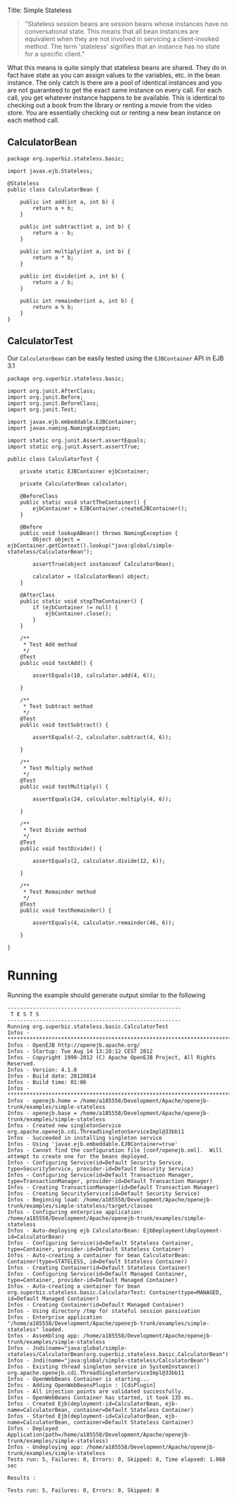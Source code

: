 Title: Simple Stateless

>"Stateless session beans are session beans whose instances have no conversational state.
This means that all bean instances are equivalent when they are not involved in servicing
a client-invoked method. The term 'stateless' signifies that an instance has no state for a
specific client."

What this means is quite simply that stateless beans are shared. They do in fact have state
as you can assign values to the variables, etc. in the bean instance. The only catch is there
are a pool of identical instances and you are not guaranteed to get the exact same instance on
every call. For each call, you get whatever instance happens to be available. This is identical
to checking out a book from the library or renting a movie from the video store. You are essentially
checking out or renting a new bean instance on each method call.

## CalculatorBean

    package org.superbiz.stateless.basic;
    
    import javax.ejb.Stateless;
    
    @Stateless
    public class CalculatorBean {
    
        public int add(int a, int b) {
            return a + b;
        }
    
        public int subtract(int a, int b) {
            return a - b;
        }
    
        public int multiply(int a, int b) {
            return a * b;
        }
    
        public int divide(int a, int b) {
            return a / b;
        }
    
        public int remainder(int a, int b) {
            return a % b;
        }
    }

## CalculatorTest

Our `CalculatorBean` can be easily tested using the `EJBContainer` API in EJB 3.1

    package org.superbiz.stateless.basic;

    import org.junit.AfterClass;
    import org.junit.Before;
    import org.junit.BeforeClass;
    import org.junit.Test;

    import javax.ejb.embeddable.EJBContainer;
    import javax.naming.NamingException;

    import static org.junit.Assert.assertEquals;
    import static org.junit.Assert.assertTrue;

    public class CalculatorTest {

        private static EJBContainer ejbContainer;

        private CalculatorBean calculator;

        @BeforeClass
        public static void startTheContainer() {
            ejbContainer = EJBContainer.createEJBContainer();
        }

        @Before
        public void lookupABean() throws NamingException {
            Object object = ejbContainer.getContext().lookup("java:global/simple-stateless/CalculatorBean");

            assertTrue(object instanceof CalculatorBean);

            calculator = (CalculatorBean) object;
        }

        @AfterClass
        public static void stopTheContainer() {
            if (ejbContainer != null) {
                ejbContainer.close();
            }
        }

        /**
         * Test Add method
         */
        @Test
        public void testAdd() {

            assertEquals(10, calculator.add(4, 6));

        }

        /**
         * Test Subtract method
         */
        @Test
        public void testSubtract() {

            assertEquals(-2, calculator.subtract(4, 6));

        }

        /**
         * Test Multiply method
         */
        @Test
        public void testMultiply() {

            assertEquals(24, calculator.multiply(4, 6));

        }

        /**
         * Test Divide method
         */
        @Test
        public void testDivide() {

            assertEquals(2, calculator.divide(12, 6));

        }

        /**
         * Test Remainder method
         */
        @Test
        public void testRemainder() {

            assertEquals(4, calculator.remainder(46, 6));

        }

    }

# Running


Running the example should generate output similar to the following

    
    -------------------------------------------------------
     T E S T S
    -------------------------------------------------------
    Running org.superbiz.stateless.basic.CalculatorTest
    Infos - ********************************************************************************
    Infos - OpenEJB http://openejb.apache.org/
    Infos - Startup: Tue Aug 14 13:28:12 CEST 2012
    Infos - Copyright 1999-2012 (C) Apache OpenEJB Project, All Rights Reserved.
    Infos - Version: 4.1.0
    Infos - Build date: 20120814
    Infos - Build time: 01:06
    Infos - ********************************************************************************
    Infos - openejb.home = /home/a185558/Development/Apache/openejb-trunk/examples/simple-stateless
    Infos - openejb.base = /home/a185558/Development/Apache/openejb-trunk/examples/simple-stateless
    Infos - Created new singletonService org.apache.openejb.cdi.ThreadSingletonServiceImpl@33bb11
    Infos - Succeeded in installing singleton service
    Infos - Using 'javax.ejb.embeddable.EJBContainer=true'
    Infos - Cannot find the configuration file [conf/openejb.xml].  Will attempt to create one for the beans deployed.
    Infos - Configuring Service(id=Default Security Service, type=SecurityService, provider-id=Default Security Service)
    Infos - Configuring Service(id=Default Transaction Manager, type=TransactionManager, provider-id=Default Transaction Manager)
    Infos - Creating TransactionManager(id=Default Transaction Manager)
    Infos - Creating SecurityService(id=Default Security Service)
    Infos - Beginning load: /home/a185558/Development/Apache/openejb-trunk/examples/simple-stateless/target/classes
    Infos - Configuring enterprise application: /home/a185558/Development/Apache/openejb-trunk/examples/simple-stateless
    Infos - Auto-deploying ejb CalculatorBean: EjbDeployment(deployment-id=CalculatorBean)
    Infos - Configuring Service(id=Default Stateless Container, type=Container, provider-id=Default Stateless Container)
    Infos - Auto-creating a container for bean CalculatorBean: Container(type=STATELESS, id=Default Stateless Container)
    Infos - Creating Container(id=Default Stateless Container)
    Infos - Configuring Service(id=Default Managed Container, type=Container, provider-id=Default Managed Container)
    Infos - Auto-creating a container for bean org.superbiz.stateless.basic.CalculatorTest: Container(type=MANAGED, id=Default Managed Container)
    Infos - Creating Container(id=Default Managed Container)
    Infos - Using directory /tmp for stateful session passivation
    Infos - Enterprise application "/home/a185558/Development/Apache/openejb-trunk/examples/simple-stateless" loaded.
    Infos - Assembling app: /home/a185558/Development/Apache/openejb-trunk/examples/simple-stateless
    Infos - Jndi(name="java:global/simple-stateless/CalculatorBean!org.superbiz.stateless.basic.CalculatorBean")
    Infos - Jndi(name="java:global/simple-stateless/CalculatorBean")
    Infos - Existing thread singleton service in SystemInstance() org.apache.openejb.cdi.ThreadSingletonServiceImpl@33bb11
    Infos - OpenWebBeans Container is starting...
    Infos - Adding OpenWebBeansPlugin : [CdiPlugin]
    Infos - All injection points are validated successfully.
    Infos - OpenWebBeans Container has started, it took 135 ms.
    Infos - Created Ejb(deployment-id=CalculatorBean, ejb-name=CalculatorBean, container=Default Stateless Container)
    Infos - Started Ejb(deployment-id=CalculatorBean, ejb-name=CalculatorBean, container=Default Stateless Container)
    Infos - Deployed Application(path=/home/a185558/Development/Apache/openejb-trunk/examples/simple-stateless)
    Infos - Undeploying app: /home/a185558/Development/Apache/openejb-trunk/examples/simple-stateless
    Tests run: 5, Failures: 0, Errors: 0, Skipped: 0, Time elapsed: 1.068 sec
    
    Results :
    
    Tests run: 5, Failures: 0, Errors: 0, Skipped: 0
    
